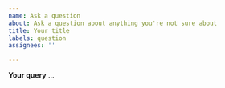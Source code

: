 ```yaml
---
name: Ask a question
about: Ask a question about anything you're not sure about
title: Your title
labels: question
assignees: ''

---
```


**Your query**
...
